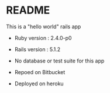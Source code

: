# README

This is a "hello world" rails app

* Ruby version : 2.4.0-p0

* Rails version : 5.1.2

* No database or test suite for this app

* Repoed on Bitbucket

* Deployed on heroku


